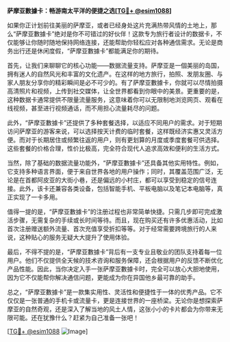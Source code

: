 **萨摩亚數據卡：畅游南太平洋的便捷之选[[TG💪+ @esim1088](https://t.me/s/esim1088)]**

如果你正计划前往美丽的萨摩亚，或者已经身处这片充满热带风情的土地上，那么“萨摩亚數據卡”绝对是你不可错过的好伙伴！这款专为旅行者设计的数据卡，不仅能够让你随时随地保持网络连接，还能帮助你轻松应对各种通信需求。无论是商务出行还是休闲度假，“萨摩亚數據卡”都能满足你的期待。

首先，让我们来聊聊它的核心功能——数据流量支持。萨摩亚是一個美丽的岛国，拥有迷人的自然风光和丰富的文化遗产。在这样的地方旅行，拍照、发朋友圈、与家人朋友分享你的精彩瞬间是必不可少的。有了萨摩亚數據卡，你就可以尽情拍摄高清照片和视频，上传到社交媒体，让全世界都看到你眼中的美景。更重要的是，这种数据卡通常提供不限量流量服务，这意味着你可以无限制地浏览网页、观看在线视频，甚至进行视频通话，而不用担心流量耗尽的问题。

此外，“萨摩亚數據卡”还提供了多种套餐选择，以适应不同用户的需求。对于短期访问萨摩亚的游客来说，可以选择按天计费的临时套餐，这样既经济实惠又灵活方便。而对于长期居住或频繁往返的用户，则有更划算的月度或季度套餐可供选择。这些套餐的价格合理，性价比极高，完全符合现代人追求高效和便利的生活方式。

当然，除了基础的数据流量功能外，“萨摩亚數據卡”还具备其他实用特性。例如，它支持多种语言界面，便于来自世界各地的用户操作；同时，其覆盖范围广泛，无论是在首都阿皮亚的大街小巷，还是偏远的小村庄，都可以享受到稳定的信号连接。此外，该卡还兼容各类设备，包括智能手机、平板电脑以及笔记本电脑等，真正实现了一卡多用。

值得一提的是，“萨摩亚數據卡”的注册过程也非常简单快捷。只需几步即可完成激活步骤，无需复杂的手续或长时间等待。而且，现在购买还有许多优惠活动，比如首次注册赠送额外流量、首次充值享受折扣等等。对于经常需要跨境旅行的人来说，这种贴心的服务无疑大大提升了使用体验。

最后，不得不提的是，“萨摩亚數據卡”背后有一支专业且敬业的团队支持着每一位用户。他们不仅提供全天候的技术咨询和服务保障，还会根据用户的反馈不断优化产品性能。因此，当你决定入手一张萨摩亚數據卡时，完全可以放心大胆地使用，因为它不仅能帮你解决通信问题，更能成为你在异国他乡最可靠的助手。

总之，“萨摩亚數據卡”是一款集实用性、灵活性和便捷性于一体的优秀产品。它不仅仅是一张普通的手机卡或流量卡，更是连接世界的一座桥梁。无论你是想探索萨摩亚的自然奇观，还是深入了解当地的风土人情，这张小小的卡片都会为你带来无限可能。还在犹豫什么？赶紧为自己准备一张吧！

[[TG💪+ @esim1088](https://t.me/s/esim1088) ![Image](https://i.postimg.cc/4NQfJmqS/Snipaste-2025-05-13-00-14-12.png)]
